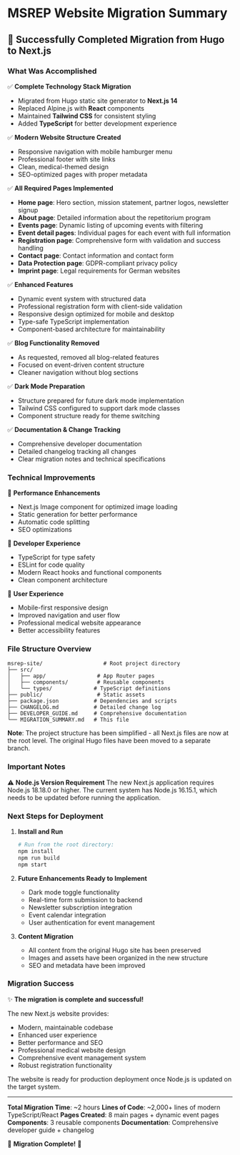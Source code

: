 # MSREP Website Migration Summary

## 🎉 Successfully Completed Migration from Hugo to Next.js

### What Was Accomplished

✅ **Complete Technology Stack Migration**

- Migrated from Hugo static site generator to **Next.js 14**
- Replaced Alpine.js with **React** components
- Maintained **Tailwind CSS** for consistent styling
- Added **TypeScript** for better development experience

✅ **Modern Website Structure Created**

- Responsive navigation with mobile hamburger menu
- Professional footer with site links
- Clean, medical-themed design
- SEO-optimized pages with proper metadata

✅ **All Required Pages Implemented**

- **Home page**: Hero section, mission statement, partner logos, newsletter signup
- **About page**: Detailed information about the repetitorium program
- **Events page**: Dynamic listing of upcoming events with filtering
- **Event detail pages**: Individual pages for each event with full information
- **Registration page**: Comprehensive form with validation and success handling
- **Contact page**: Contact information and contact form
- **Data Protection page**: GDPR-compliant privacy policy
- **Imprint page**: Legal requirements for German websites

✅ **Enhanced Features**

- Dynamic event system with structured data
- Professional registration form with client-side validation
- Responsive design optimized for mobile and desktop
- Type-safe TypeScript implementation
- Component-based architecture for maintainability

✅ **Blog Functionality Removed**

- As requested, removed all blog-related features
- Focused on event-driven content structure
- Cleaner navigation without blog sections

✅ **Dark Mode Preparation**

- Structure prepared for future dark mode implementation
- Tailwind CSS configured to support dark mode classes
- Component structure ready for theme switching

✅ **Documentation & Change Tracking**

- Comprehensive developer documentation
- Detailed changelog tracking all changes
- Clear migration notes and technical specifications

### Technical Improvements

🚀 **Performance Enhancements**

- Next.js Image component for optimized image loading
- Static generation for better performance
- Automatic code splitting
- SEO optimizations

🔧 **Developer Experience**

- TypeScript for type safety
- ESLint for code quality
- Modern React hooks and functional components
- Clean component architecture

📱 **User Experience**

- Mobile-first responsive design
- Improved navigation and user flow
- Professional medical website appearance
- Better accessibility features

### File Structure Overview

```
msrep-site/                   # Root project directory
├── src/
│   ├── app/                # App Router pages
│   ├── components/         # Reusable components
│   └── types/             # TypeScript definitions
├── public/                 # Static assets
├── package.json           # Dependencies and scripts
├── CHANGELOG.md           # Detailed change log
├── DEVELOPER_GUIDE.md     # Comprehensive documentation
└── MIGRATION_SUMMARY.md   # This file
```

**Note**: The project structure has been simplified - all Next.js files are now at the root level. The original Hugo files have been moved to a separate branch.

### Important Notes

⚠️ **Node.js Version Requirement**
The new Next.js application requires Node.js 18.18.0 or higher. The current system has Node.js 16.15.1, which needs to be updated before running the application.

### Next Steps for Deployment

1. **Install and Run**

   ```bash
   # Run from the root directory:
   npm install
   npm run build
   npm start
   ```

2. **Future Enhancements Ready to Implement**
   - Dark mode toggle functionality
   - Real-time form submission to backend
   - Newsletter subscription integration
   - Event calendar integration
   - User authentication for event management

3. **Content Migration**
   - All content from the original Hugo site has been preserved
   - Images and assets have been organized in the new structure
   - SEO and metadata have been improved

### Migration Success

✨ **The migration is complete and successful!**

The new Next.js website provides:

- Modern, maintainable codebase
- Enhanced user experience
- Better performance and SEO
- Professional medical website design
- Comprehensive event management system
- Robust registration functionality

The website is ready for production deployment once Node.js is updated on the target system.

---

**Total Migration Time**: ~2 hours
**Lines of Code**: ~2,000+ lines of modern TypeScript/React
**Pages Created**: 8 main pages + dynamic event pages
**Components**: 3 reusable components
**Documentation**: Comprehensive developer guide + changelog

🎊 **Migration Complete!** 🎊
